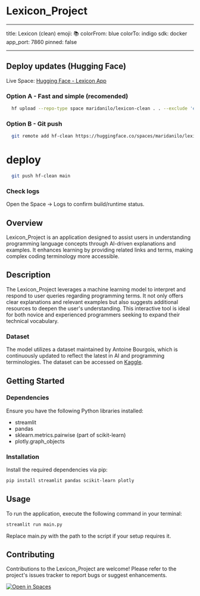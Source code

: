 # Lexicon_Project

---

title: Lexicon (clean)
emoji: 📚
colorFrom: blue
colorTo: indigo
sdk: docker
app_port: 7860
pinned: false

---

## Deploy updates (Hugging Face)

Live Space: [Hugging Face - Lexicon App](https://huggingface.co/spaces/maridanilo/lexicon-clean)

### Option A - Fast and simple (recomended)

```bash
  hf upload --repo-type space maridanilo/lexicon-clean . . --exclude 'env/*' '__pycache__/*' '.git/*' --commit-message 'Update'
```

### Option B - Git push

```bash
  git remote add hf-clean https://huggingface.co/spaces/maridanilo/lexicon-clean
```

# deploy

```bash
  git push hf-clean main
```

### Check logs

Open the Space → Logs to confirm build/runtime status.

## Overview

Lexicon_Project is an application designed to assist users in understanding programming language concepts through AI-driven explanations and examples. It enhances learning by providing related links and terms, making complex coding terminology more accessible.

## Description

The Lexicon_Project leverages a machine learning model to interpret and respond to user queries regarding programming terms. It not only offers clear explanations and relevant examples but also suggests additional resources to deepen the user's understanding. This interactive tool is ideal for both novice and experienced programmers seeking to expand their technical vocabulary.

### Dataset

The model utilizes a dataset maintained by Antoine Bourgois, which is continuously updated to reflect the latest in AI and programming terminologies. The dataset can be accessed on [Kaggle](https://www.kaggle.com/datasets/antoinebourgois2/wikipedia-ai-glossary).

## Getting Started

### Dependencies

Ensure you have the following Python libraries installed:

- streamlit
- pandas
- sklearn.metrics.pairwise (part of scikit-learn)
- plotly.graph_objects

### Installation

Install the required dependencies via pip:

```bash
pip install streamlit pandas scikit-learn plotly

```

## Usage

To run the application, execute the following command in your terminal:

```bash
streamlit run main.py
```

Replace main.py with the path to the script if your setup requires it.

## Contributing

Contributions to the Lexicon_Project are welcome!
Please refer to the project's issues tracker to report bugs or suggest enhancements.

[![Open in Spaces](https://img.shields.io/badge/HF%20Space-lexicon--clean-blue)](https://huggingface.co/spaces/maridanilo/lexicon-clean)
